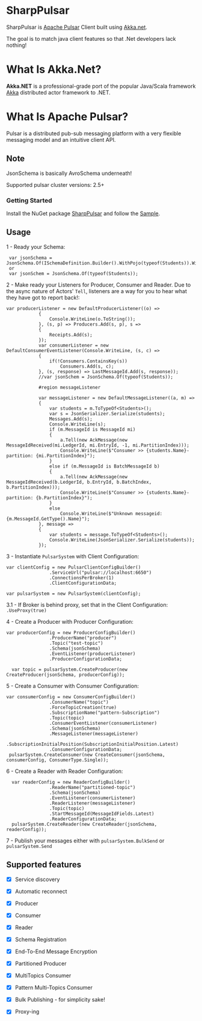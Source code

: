 # SharpPulsar
SharpPulsar is [Apache Pulsar](https://github.com/apache/pulsar) Client built using [Akka.net](https://github.com/akkadotnet/akka.net). 

The goal is to match java client features so that .Net developers lack nothing!

# What Is Akka.Net?
**Akka.NET** is a professional-grade port of the popular Java/Scala framework [Akka](http://akka.io) distributed actor framework to .NET.

# What Is Apache Pulsar?
Pulsar is a distributed pub-sub messaging platform with a very flexible messaging model and an intuitive client API.

## Note
JsonSchema is basically AvroSchema underneath!

Supported pulsar cluster versions: 2.5+

### Getting Started
Install the NuGet package [SharpPulsar](https://www.nuget.org/packages/SharpPulsar) and follow the [Sample](https://github.com/eaba/SharpPulsar/tree/master/Sample).

## Usage
1 - Ready your Schema:
````
 var jsonSchema = JsonSchema.Of(ISchemaDefinition.Builder().WithPojo(typeof(Students)).WithAlwaysAllowNull(false).Build());
 or
 var jsonSchem = JsonSchema.Of(typeof(Students));
````
2 - Make ready your Listeners for Producer, Consumer and Reader. Due to the async nature of Actors' `Tell`, listeners are a way 
    for you to hear what they have got to report back!:
    
````
var producerListener = new DefaultProducerListener((o) =>
            {
                Console.WriteLine(o.ToString());
            }, (s, p) => Producers.Add(s, p), s =>
            {
                Receipts.Add(s);
            });
            var consumerListener = new DefaultConsumerEventListener(Console.WriteLine, (s, c) =>
            {
                if(!Consumers.ContainsKey(s))
                    Consumers.Add(s, c);
            }, (s, response) => LastMessageId.Add(s, response));
            //var jsonSchem = JsonSchema.Of(typeof(Students));

            #region messageListener

            var messageListener = new DefaultMessageListener((a, m) =>
            {
                var students = m.ToTypeOf<Students>();
                var s = JsonSerializer.Serialize(students);
                Messages.Add(s);
                Console.WriteLine(s);
                if (m.MessageId is MessageId mi)
                {
                    a.Tell(new AckMessage(new MessageIdReceived(mi.LedgerId, mi.EntryId, -1, mi.PartitionIndex)));
                    Console.WriteLine($"Consumer >> {students.Name}- partition: {mi.PartitionIndex}");
                }
                else if (m.MessageId is BatchMessageId b)
                {
                    a.Tell(new AckMessage(new MessageIdReceived(b.LedgerId, b.EntryId, b.BatchIndex, b.PartitionIndex)));
                    Console.WriteLine($"Consumer >> {students.Name}- partition: {b.PartitionIndex}");
                }
                else
                    Console.WriteLine($"Unknown messageid: {m.MessageId.GetType().Name}");
            }, message =>
            {
                var students = message.ToTypeOf<Students>();
                Console.WriteLine(JsonSerializer.Serialize(students));
            });

````
3 - Instantiate `PulsarSystem` with Client Configuration:
````
var clientConfig = new PulsarClientConfigBuilder()
                .ServiceUrl("pulsar://localhost:6650")
                .ConnectionsPerBroker(1)
                .ClientConfigurationData;

var pulsarSystem = new PulsarSystem(clientConfig);
````
3.1 - If Broker is behind proxy, set that in the Client Configuration:
`.UseProxy(true)`

4 - Create a Producer with Producer Configuration:
````
var producerConfig = new ProducerConfigBuilder()
                .ProducerName("producer")
                .Topic("test-topic")
                .Schema(jsonSchema)
                .EventListener(producerListener)
                .ProducerConfigurationData;

  var topic = pulsarSystem.CreateProducer(new CreateProducer(jsonSchema, producerConfig));

````

5 - Create a Consumer with Consumer Configuration:
````
var consumerConfig = new ConsumerConfigBuilder()
                .ConsumerName("topic")
                .ForceTopicCreation(true)
                .SubscriptionName("pattern-Subscription")
                .Topic(topic)
                .ConsumerEventListener(consumerListener)
                .Schema(jsonSchema)
                .MessageListener(messageListener)
                .SubscriptionInitialPosition(SubscriptionInitialPosition.Latest)
                .ConsumerConfigurationData;
 pulsarSystem.CreateConsumer(new CreateConsumer(jsonSchema, consumerConfig, ConsumerType.Single));
````
6 - Create a Reader with Reader Configuration:
````
  var readerConfig = new ReaderConfigBuilder()
                .ReaderName("partitioned-topic")
                .Schema(jsonSchema)
                .EventListener(consumerListener)
                .ReaderListener(messageListener)
                .Topic(topic)
                .StartMessageId(MessageIdFields.Latest)
                .ReaderConfigurationData;
  pulsarSystem.CreateReader(new CreateReader(jsonSchema, readerConfig));
````
7 - Publish your messages either with `pulsarSystem.BulkSend` or `pulsarSystem.Send`


## Supported features
- [X] Service discovery
- [X] Automatic reconnect
- [X] Producer
- [X] Consumer
- [X] Reader
- [X] Schema Registration
- [X] End-To-End Message Encryption
- [X] Partitioned Producer
- [X] MultiTopics Consumer
- [x] Pattern Multi-Topics Consumer
- [x] Bulk Publishing - for simplicity sake!
- [x] Proxy-ing


